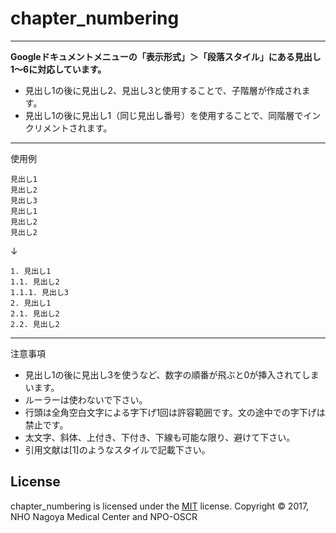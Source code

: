 # chapter_numbering

***

**Googleドキュメントメニューの「表示形式」＞「段落スタイル」にある見出し1〜6に対応しています。**

- 見出し1の後に見出し2、見出し3と使用することで、子階層が作成されます。<br>
- 見出し1の後に見出し1（同じ見出し番号）を使用することで、同階層でインクリメントされます。

***

使用例

```
見出し1
見出し2
見出し3
見出し1
見出し2
見出し2
```
↓
```
1. 見出し1
1.1. 見出し2
1.1.1. 見出し3
2. 見出し1
2.1. 見出し2
2.2. 見出し2
```

***

注意事項
- 見出し1の後に見出し3を使うなど、数字の順番が飛ぶと0が挿入されてしまいます。
- ルーラーは使わないで下さい。
- 行頭は全角空白文字による字下げ1回は許容範囲です。文の途中での字下げは禁止です。
- 太文字、斜体、上付き、下付き、下線も可能な限り、避けて下さい。
- 引用文献は[1]のようなスタイルで記載下さい。

License
-------
chapter_numbering is licensed under the [MIT](#) license.
Copyright &copy; 2017, NHO Nagoya Medical Center and NPO-OSCR
